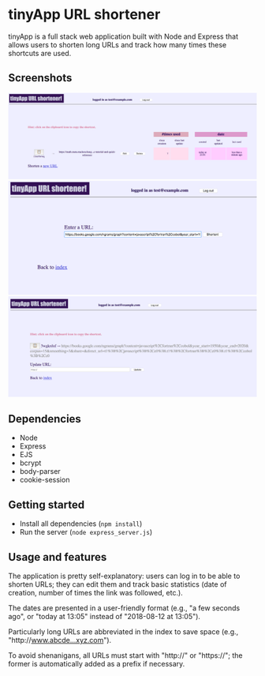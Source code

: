 # tinyApp URL shortener

tinyApp is a full stack web application built with Node and Express that allows users to shorten long URLs and track how many times these shortcuts are used.

## Screenshots

!["main page: URL index with statistics"](https://github.com/TheophileMot/tinyApp/blob/master/docs/URLindex.png)
!["creation of new shortcut"](https://github.com/TheophileMot/tinyApp/blob/master/docs/newURL.png)
!["users can edit the URLs of their shortcuts"](https://github.com/TheophileMot/tinyApp/blob/master/docs/updateURL.png)

## Dependencies

- Node
- Express
- EJS
- bcrypt
- body-parser
- cookie-session

## Getting started

- Install all dependencies (`npm install`)
- Run the server (`node express_server.js`)

## Usage and features

The application is pretty self-explanatory: users can log in to be able to shorten URLs; they can edit them and track basic statistics (date of creation, number of times the link was followed, etc.).

The dates are presented in a user-friendly format (e.g., "a few seconds ago", or "today at 13:05" instead of "2018-08-12 at 13:05").

Particularly long URLs are abbreviated in the index to save space (e.g., "httр://www.abcde...xyz.com").

To avoid shenanigans, all URLs must start with "http://" or "https://"; the former is automatically added as a prefix if necessary.
